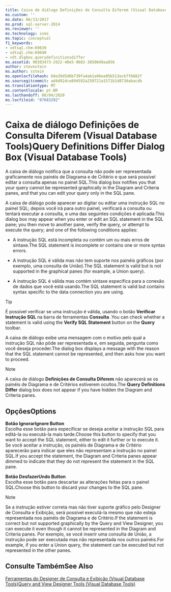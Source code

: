 ```yaml
---
title: Caixa de diálogo Definições de Consulta Diferem (Visual Database Tools) | Microsoft Docs
ms.custom: ''
ms.date: 06/13/2017
ms.prod: sql-server-2014
ms.reviewer: ''
ms.technology: ssms
ms.topic: conceptual
f1_keywords:
- vdtsql.chm:69639
- vdtsql.chm:69640
- vdt.dlgbox.querydefinitionsdiffer
ms.assetid: 90383473-2922-40e5-9682-3850849aa856
author: stevestein
ms.author: sstein
ms.openlocfilehash: b9a39d5d6b739fa4ab1a96ea95b513ecb7f6682f
ms.sourcegitcommit: ad4d92dce894592a259721a1571b1d8736abacdb
ms.translationtype: MT
ms.contentlocale: pt-BR
ms.lasthandoff: 08/04/2020
ms.locfileid: "87683292"
---
```

# <a name="query-definitions-differ-dialog-box-visual-database-tools"></a><span data-ttu-id="7e8c9-102">Caixa de diálogo Definições de Consulta Diferem (Visual Database Tools)</span><span class="sxs-lookup"><span data-stu-id="7e8c9-102">Query Definitions Differ Dialog Box (Visual Database Tools)</span></span>
  <span data-ttu-id="7e8c9-103">A caixa de diálogo notifica que a consulta não pode ser representada graficamente nos painéis de Diagrama e de Critério e que será possível editar a consulta apenas no painel SQL.</span><span class="sxs-lookup"><span data-stu-id="7e8c9-103">This dialog box notifies you that your query cannot be represented graphically in the Diagram and Criteria panes, and that you can edit your query only in the SQL pane.</span></span>  
  
 <span data-ttu-id="7e8c9-104">A caixa de diálogo pode aparecer ao digitar ou editar uma instrução SQL no painel SQL; depois você irá para outro painel, verificará a consulta ou tentará executar a consulta, e uma das seguintes condições é aplicada:</span><span class="sxs-lookup"><span data-stu-id="7e8c9-104">This dialog box may appear when you enter or edit an SQL statement in the SQL pane; you then move to another pane, verify the query, or attempt to execute the query; and one of the following conditions applies:</span></span>  
  
-   <span data-ttu-id="7e8c9-105">A instrução SQL está incompleta ou contém um ou mais erros de sintaxe.</span><span class="sxs-lookup"><span data-stu-id="7e8c9-105">The SQL statement is incomplete or contains one or more syntax errors.</span></span>  
  
-   <span data-ttu-id="7e8c9-106">A instrução SQL é válida mas não tem suporte nos painéis gráficos (por exemplo, uma consulta de União).</span><span class="sxs-lookup"><span data-stu-id="7e8c9-106">The SQL statement is valid but is not supported in the graphical panes (for example, a Union query).</span></span>  
  
-   <span data-ttu-id="7e8c9-107">A instrução SQL é válida mas contém sintaxe específica para a conexão de dados que você está usando.</span><span class="sxs-lookup"><span data-stu-id="7e8c9-107">The SQL statement is valid but contains syntax specific to the data connection you are using.</span></span>  
  
> [!TIP]  
>  <span data-ttu-id="7e8c9-108">É possível verificar se uma instrução é válida, usando o botão **Verificar Instrução SQL** na barra de ferramentas **Consulta** .</span><span class="sxs-lookup"><span data-stu-id="7e8c9-108">You can check whether a statement is valid using the **Verify SQL Statement** button on the **Query** toolbar.</span></span>  
  
 <span data-ttu-id="7e8c9-109">A caixa de diálogo exibe uma mensagem com o motivo pelo qual a instrução SQL não pôde ser representada e, em seguida, pergunta como você deseja proceder.</span><span class="sxs-lookup"><span data-stu-id="7e8c9-109">The dialog box displays a message with the reason that the SQL statement cannot be represented, and then asks how you want to proceed.</span></span>  
  
> [!NOTE]  
>  <span data-ttu-id="7e8c9-110">A caixa de diálogo **Definições de Consulta Diferem** não aparecerá se os painéis de Diagrama e de Critérios estiverem ocultos.</span><span class="sxs-lookup"><span data-stu-id="7e8c9-110">The **Query Definitions Differ** dialog box does not appear if you have hidden the Diagram and Criteria panes.</span></span>  
  
## <a name="options"></a><span data-ttu-id="7e8c9-111">Opções</span><span class="sxs-lookup"><span data-stu-id="7e8c9-111">Options</span></span>  
 <span data-ttu-id="7e8c9-112">**Botão Ignorar**</span><span class="sxs-lookup"><span data-stu-id="7e8c9-112">**Ignore Button**</span></span>  
 <span data-ttu-id="7e8c9-113">Escolha esse botão para especificar se deseja aceitar a instrução SQL para editá-la ou executá-la mais tarde.</span><span class="sxs-lookup"><span data-stu-id="7e8c9-113">Choose this button to specify that you want to accept the SQL statement, either to edit it further or to execute it.</span></span> <span data-ttu-id="7e8c9-114">Se você aceitar a instrução, os painéis de Diagrama e de Critério aparecerão para indicar que eles não representam a instrução no painel SQL.</span><span class="sxs-lookup"><span data-stu-id="7e8c9-114">If you accept the statement, the Diagram and Criteria panes appear dimmed to indicate that they do not represent the statement in the SQL pane.</span></span>  
  
 <span data-ttu-id="7e8c9-115">**Botão Desfazer**</span><span class="sxs-lookup"><span data-stu-id="7e8c9-115">**Undo Button**</span></span>  
 <span data-ttu-id="7e8c9-116">Escolha esse botão para descartar as alterações feitas para o painel SQL.</span><span class="sxs-lookup"><span data-stu-id="7e8c9-116">Choose this button to discard your changes to the SQL pane.</span></span>  
  
> [!NOTE]  
>  <span data-ttu-id="7e8c9-117">Se a instrução estiver correta mas não tiver suporte gráfico pelo Designer de Consulta e Exibição, será possível executá-la mesmo que não esteja representada nos painéis de Diagrama e de Critério.</span><span class="sxs-lookup"><span data-stu-id="7e8c9-117">If the statement is correct but not supported graphically by the Query and View Designer, you can execute it even though it cannot be represented in the Diagram and Criteria panes.</span></span> <span data-ttu-id="7e8c9-118">Por exemplo, se você inserir uma consulta de União, a instrução pode ser executada mas não representada nos outros painéis.</span><span class="sxs-lookup"><span data-stu-id="7e8c9-118">For example, if you enter a Union query, the statement can be executed but not represented in the other panes.</span></span>  
  
## <a name="see-also"></a><span data-ttu-id="7e8c9-119">Consulte Também</span><span class="sxs-lookup"><span data-stu-id="7e8c9-119">See Also</span></span>  
 [<span data-ttu-id="7e8c9-120">Ferramentas do Designer de Consulta e Exibição &#40;Visual Database Tools&#41;</span><span class="sxs-lookup"><span data-stu-id="7e8c9-120">Query and View Designer Tools &#40;Visual Database Tools&#41;</span></span>](visual-database-tools.md)  
  
  
